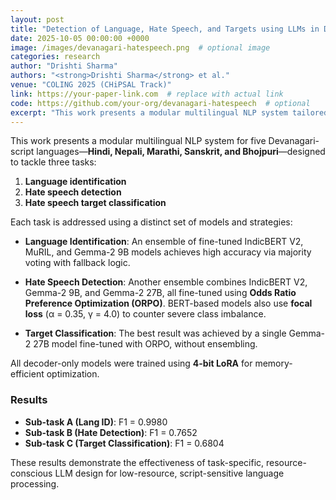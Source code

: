 ```yaml
---
layout: post
title: "Detection of Language, Hate Speech, and Targets using LLMs in Devanagari Script"
date: 2025-10-05 00:00:00 +0000
image: /images/devanagari-hatespeech.png  # optional image
categories: research
author: "Drishti Sharma"
authors: "<strong>Drishti Sharma</strong> et al."
venue: "COLING 2025 (CHiPSAL Track)"
link: https://your-paper-link.com  # replace with actual link
code: https://github.com/your-org/devanagari-hatespeech  # optional
excerpt: "This work presents a modular multilingual NLP system tailored for five Devanagari-script languages—Hindi, Nepali, Marathi, Sanskrit, and Bhojpuri—targeting three key tasks: language identification, hate speech detection, and hate speech target classification. Each task is addressed with distinct models and strategies: language identification uses an ensemble of fine-tuned IndicBERT V2, MuRIL, and Gemma-2 9B models, achieving high accuracy through majority voting with fallback logic; hate speech detection employs another ensemble combining IndicBERT V2, Gemma-2 9B, and Gemma-2 27B, all fine-tuned using Odds Ratio Preference Optimization (ORPO), with BERT-based models further enhanced by focal loss (α = 0.35, γ = 4.0) to handle severe class imbalance; and target classification achieves its best performance using a single Gemma-2 27B model fine-tuned with ORPO, without relying on ensembling. All decoder-only models were optimized using 4-bit LoRA for memory efficiency. The system achieves strong results across tasks, with F1 scores of 0.9980 for language identification, 0.7652 for hate speech detection, and 0.6804 for target classification, highlighting the effectiveness of task-specific, resource-conscious LLM design in low-resource, script-sensitive language contexts."
---
```


This work presents a modular multilingual NLP system for five Devanagari-script languages—**Hindi, Nepali, Marathi, Sanskrit, and Bhojpuri**—designed to tackle three tasks:

1. **Language identification**  
2. **Hate speech detection**  
3. **Hate speech target classification**

Each task is addressed using a distinct set of models and strategies:

- **Language Identification**: An ensemble of fine-tuned IndicBERT V2, MuRIL, and Gemma-2 9B models achieves high accuracy via majority voting with fallback logic.

- **Hate Speech Detection**: Another ensemble combines IndicBERT V2, Gemma-2 9B, and Gemma-2 27B, all fine-tuned using **Odds Ratio Preference Optimization (ORPO)**. BERT-based models also use **focal loss** (α = 0.35, γ = 4.0) to counter severe class imbalance.

- **Target Classification**: The best result was achieved by a single Gemma-2 27B model fine-tuned with ORPO, without ensembling.

All decoder-only models were trained using **4-bit LoRA** for memory-efficient optimization.

### Results

- **Sub-task A (Lang ID)**: F1 = 0.9980  
- **Sub-task B (Hate Detection)**: F1 = 0.7652  
- **Sub-task C (Target Classification)**: F1 = 0.6804  

These results demonstrate the effectiveness of task-specific, resource-conscious LLM design for low-resource, script-sensitive language processing.
